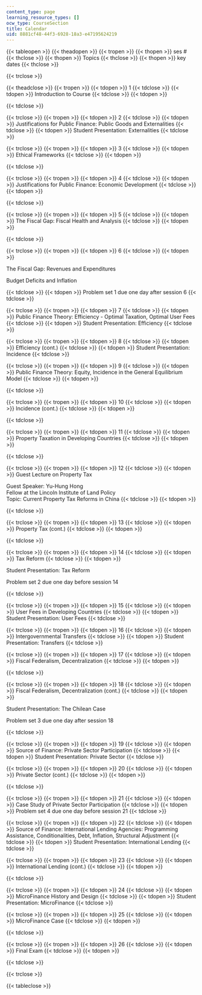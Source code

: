 ```yaml
---
content_type: page
learning_resource_types: []
ocw_type: CourseSection
title: Calendar
uid: 8881cf48-44f3-6928-18a3-e47195624219
---
```


{{< tableopen >}}
{{< theadopen >}}
{{< tropen >}}
{{< thopen >}}
ses #
{{< thclose >}}
{{< thopen >}}
Topics
{{< thclose >}}
{{< thopen >}}
key dates
{{< thclose >}}

{{< trclose >}}

{{< theadclose >}}
{{< tropen >}}
{{< tdopen >}}
1
{{< tdclose >}}
{{< tdopen >}}
Introduction to Course
{{< tdclose >}}
{{< tdopen >}}

{{< tdclose >}}

{{< trclose >}}
{{< tropen >}}
{{< tdopen >}}
2
{{< tdclose >}}
{{< tdopen >}}
Justifications for Public Finance: Public Goods and Externalities
{{< tdclose >}}
{{< tdopen >}}
Student Presentation: Externalities
{{< tdclose >}}

{{< trclose >}}
{{< tropen >}}
{{< tdopen >}}
3
{{< tdclose >}}
{{< tdopen >}}
Ethical Frameworks
{{< tdclose >}}
{{< tdopen >}}

{{< tdclose >}}

{{< trclose >}}
{{< tropen >}}
{{< tdopen >}}
4
{{< tdclose >}}
{{< tdopen >}}
Justifications for Public Finance: Economic Development
{{< tdclose >}}
{{< tdopen >}}

{{< tdclose >}}

{{< trclose >}}
{{< tropen >}}
{{< tdopen >}}
5
{{< tdclose >}}
{{< tdopen >}}
The Fiscal Gap: Fiscal Health and Analysis
{{< tdclose >}}
{{< tdopen >}}

{{< tdclose >}}

{{< trclose >}}
{{< tropen >}}
{{< tdopen >}}
6
{{< tdclose >}}
{{< tdopen >}}


The Fiscal Gap: Revenues and Expenditures  

Budget Deficits and Inflation


{{< tdclose >}}
{{< tdopen >}}
Problem set 1 due one day after session 6
{{< tdclose >}}

{{< trclose >}}
{{< tropen >}}
{{< tdopen >}}
7
{{< tdclose >}}
{{< tdopen >}}
Public Finance Theory: Efficiency - Optimal Taxation, Optimal User Fees
{{< tdclose >}}
{{< tdopen >}}
Student Presentation: Efficiency
{{< tdclose >}}

{{< trclose >}}
{{< tropen >}}
{{< tdopen >}}
8
{{< tdclose >}}
{{< tdopen >}}
Efficiency (cont.)
{{< tdclose >}}
{{< tdopen >}}
Student Presentation: Incidence
{{< tdclose >}}

{{< trclose >}}
{{< tropen >}}
{{< tdopen >}}
9
{{< tdclose >}}
{{< tdopen >}}
Public Finance Theory: Equity, Incidence in the General Equilibrium Model
{{< tdclose >}}
{{< tdopen >}}

{{< tdclose >}}

{{< trclose >}}
{{< tropen >}}
{{< tdopen >}}
10
{{< tdclose >}}
{{< tdopen >}}
Incidence (cont.)
{{< tdclose >}}
{{< tdopen >}}

{{< tdclose >}}

{{< trclose >}}
{{< tropen >}}
{{< tdopen >}}
11
{{< tdclose >}}
{{< tdopen >}}
Property Taxation in Developing Countries
{{< tdclose >}}
{{< tdopen >}}

{{< tdclose >}}

{{< trclose >}}
{{< tropen >}}
{{< tdopen >}}
12
{{< tdclose >}}
{{< tdopen >}}
Guest Lecture on Property Tax  
  
Guest Speaker: Yu-Hung Hong  
Fellow at the Lincoln Institute of Land Policy  
Topic: Current Property Tax Reforms in China
{{< tdclose >}}
{{< tdopen >}}

{{< tdclose >}}

{{< trclose >}}
{{< tropen >}}
{{< tdopen >}}
13
{{< tdclose >}}
{{< tdopen >}}
Property Tax (cont.)
{{< tdclose >}}
{{< tdopen >}}

{{< tdclose >}}

{{< trclose >}}
{{< tropen >}}
{{< tdopen >}}
14
{{< tdclose >}}
{{< tdopen >}}
Tax Reform
{{< tdclose >}}
{{< tdopen >}}


Student Presentation: Tax Reform  

Problem set 2 due one day before session 14


{{< tdclose >}}

{{< trclose >}}
{{< tropen >}}
{{< tdopen >}}
15
{{< tdclose >}}
{{< tdopen >}}
User Fees in Developing Countries
{{< tdclose >}}
{{< tdopen >}}
Student Presentation: User Fees
{{< tdclose >}}

{{< trclose >}}
{{< tropen >}}
{{< tdopen >}}
16
{{< tdclose >}}
{{< tdopen >}}
Intergovernmental Transfers
{{< tdclose >}}
{{< tdopen >}}
Student Presentation: Transfers
{{< tdclose >}}

{{< trclose >}}
{{< tropen >}}
{{< tdopen >}}
17
{{< tdclose >}}
{{< tdopen >}}
Fiscal Federalism, Decentralization
{{< tdclose >}}
{{< tdopen >}}

{{< tdclose >}}

{{< trclose >}}
{{< tropen >}}
{{< tdopen >}}
18
{{< tdclose >}}
{{< tdopen >}}
Fiscal Federalism, Decentralization (cont.)
{{< tdclose >}}
{{< tdopen >}}


Student Presentation: The Chilean Case  

Problem set 3 due one day after session 18


{{< tdclose >}}

{{< trclose >}}
{{< tropen >}}
{{< tdopen >}}
19
{{< tdclose >}}
{{< tdopen >}}
Source of Finance: Private Sector Participation
{{< tdclose >}}
{{< tdopen >}}
Student Presentation: Private Sector
{{< tdclose >}}

{{< trclose >}}
{{< tropen >}}
{{< tdopen >}}
20
{{< tdclose >}}
{{< tdopen >}}
Private Sector (cont.)
{{< tdclose >}}
{{< tdopen >}}

{{< tdclose >}}

{{< trclose >}}
{{< tropen >}}
{{< tdopen >}}
21
{{< tdclose >}}
{{< tdopen >}}
Case Study of Private Sector Participation
{{< tdclose >}}
{{< tdopen >}}
Problem set 4 due one day before session 21
{{< tdclose >}}

{{< trclose >}}
{{< tropen >}}
{{< tdopen >}}
22
{{< tdclose >}}
{{< tdopen >}}
Source of Finance: International Lending Agencies: Programming Assistance, Conditionalities, Debt, Inflation, Structural Adjustment
{{< tdclose >}}
{{< tdopen >}}
Student Presentation: International Lending
{{< tdclose >}}

{{< trclose >}}
{{< tropen >}}
{{< tdopen >}}
23
{{< tdclose >}}
{{< tdopen >}}
International Lending (cont.)
{{< tdclose >}}
{{< tdopen >}}

{{< tdclose >}}

{{< trclose >}}
{{< tropen >}}
{{< tdopen >}}
24
{{< tdclose >}}
{{< tdopen >}}
MicroFinance History and Design
{{< tdclose >}}
{{< tdopen >}}
Student Presentation: MicroFinance
{{< tdclose >}}

{{< trclose >}}
{{< tropen >}}
{{< tdopen >}}
25
{{< tdclose >}}
{{< tdopen >}}
MicroFinance Case
{{< tdclose >}}
{{< tdopen >}}

{{< tdclose >}}

{{< trclose >}}
{{< tropen >}}
{{< tdopen >}}
26
{{< tdclose >}}
{{< tdopen >}}
Final Exam
{{< tdclose >}}
{{< tdopen >}}

{{< tdclose >}}

{{< trclose >}}

{{< tableclose >}}